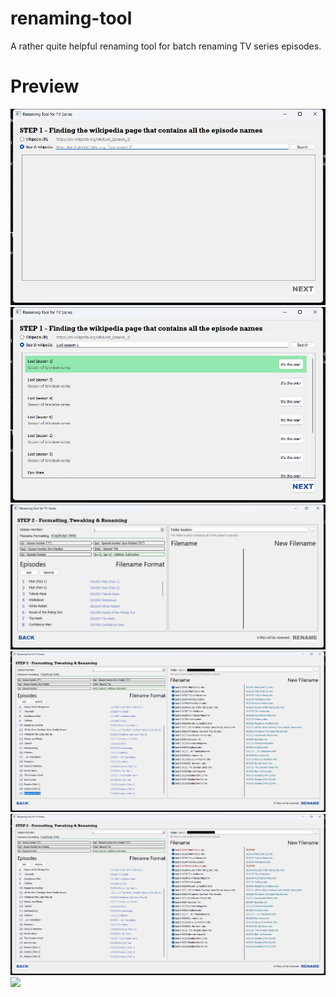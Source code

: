 # renaming-tool
A rather quite helpful renaming tool for batch renaming TV series episodes.

# Preview
<img src="preview/preview1.png">
<img src="preview/preview2.png">
<img src="preview/preview3.png">
<img src="preview/preview4.png">
<img src="preview/preview5.png">
<img src="preview/preview6.png">
